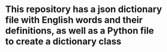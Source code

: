 # This repository has a json dictionary file with English words and their definitions, as well as a Python file to create a dictionary class